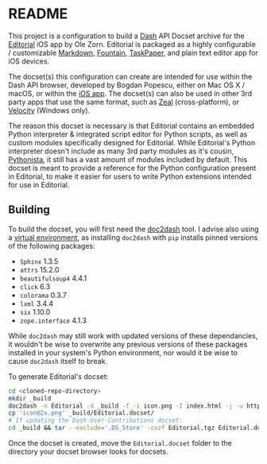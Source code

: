 # README
This project is a configuration to build a [Dash](http://kapeli.com/dash) API Docset archive for the [Editorial](http://omz-software.com/editorial/) iOS app by Ole Zorn. Editorial is packaged as a highly configurable / customizable [Markdown](https://daringfireball.net/projects/markdown/), [Fountain](http://fountain.io/syntax), [TaskPaper](http://guide.taskpaper.com/), and plain text editor app for iOS devices.

The docset(s) this configuration can create are intended for use within the Dash API browser, developed by Bogdan Popescu, either on Mac OS X / macOS, or within the [iOS app](https://kapeli.com/dash_ios). The docset(s) can also be used in other 3rd party apps that use the same format, such as [Zeal](https://zealdocs.org/) (cross-platform), or [Velocity](http://velocity.silverlakesoftware.com/) (Windows only).

The reason this docset is necessary is that Editorial contains an embedded Python interpreter & integrated script editor for Python scripts, as well as custom modules specifically designed for Editorial. While Editorial's Python interpreter doesn't include as many 3rd party modules as it's cousin, [Pythonista](http://omz-software.com/pythonista/), it still has a vast amount of modules included by default. This docset is meant to provide a reference for the Python configuration present in Editorial, to make it easier for users to write Python extensions intended for use in Editorial.

## Building

To build the docset, you will first need the [doc2dash](https://github.com/hynek/doc2dash) tool. I advise also using a [virtual environment](https://github.com/pypa/virtualenv), as installing `doc2dash` with `pip` installs pinned versions of the following packages:

* `Sphinx` 1.3.5
* `attrs` 15.2.0
* `beautifulsoup4` 4.4.1
* `click` 6.3
* `colorama` 0.3.7
* `lxml` 3.4.4
* `six` 1.10.0
* `zope.interface` 4.1.3

While `doc2dash` may still work with updated versions of these dependancies, it wouldn't be wise to overwrite any previous versions of these packages installed in your system's Python environment, nor would it be wise to cause `doc2dash` itself to break.

To generate Editorial's docset:

```bash
cd <cloned-repo-directory>
mkdir _build
doc2dash -n Editorial -d _build -f -i icon.png -I index.html -j -u http://omz-software.com/editorial/docs/ Documentation/
cp 'icon@2x.png' _build/Editorial.docset/
# If updating the Dash-User-Contributions docset:
cd _build && tar --exclude='.DS_Store' -cvzf Editorial.tgz Editorial.docset
```

Once the docset is created, move the `Editorial.docset` folder to the directory your docset browser looks for docsets.

